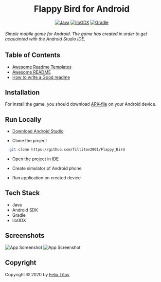 
<h1 align="center"> Flappy Bird for Android </h1>


<div align="center">

[![Java](https://img.shields.io/badge/Java-17-yellow)](https://www.java.com/)
[![libGDX](https://img.shields.io/badge/libGDX-1.9.12-red)](https://libgdx.com)
[![Gradle](https://img.shields.io/badge/Gradle-6.7-%2302303A)](https://gradle.org)

 </div>
  
###### Simple mobile game for Android. The game has created in order to get acquainted with the Android Studio IDE.


  
## Table of Contents

 - [Awesome Readme Templates](https://awesomeopensource.com/project/elangosundar/awesome-README-templates)
 - [Awesome README](https://github.com/matiassingers/awesome-readme)
 - [How to write a Good readme](https://bulldogjob.com/news/449-how-to-write-a-good-readme-for-your-github-project)

  
## Installation

For install the game, you should download [APK-file](https://github.com/filtitov2001/Flappy_Bird/blob/master/android/android-debug.apk) on your Android device.

## Run Locally

- [Download Android Studio](https://developer.android.com/studio)

- Clone the project

```bash
  git clone https://github.com/filtitov2001/Flappy_Bird
```

- Open the project in IDE

- Create simulator of Android phone

- Run application on created device

  
## Tech Stack

* Java
* Android SDK
* Gradle
* libGDX

  
## Screenshots

![App Screenshot](https://github.com/filtitov2001/Flappy_Bird/blob/master/assets/first_screen.png)
![App Screenshot](https://github.com/filtitov2001/Flappy_Bird/blob/master/assets/second_screen.png)


 ## Copyright

Copyright © 2020 by [Felix Titov](https://github.com/filtitov2001)
